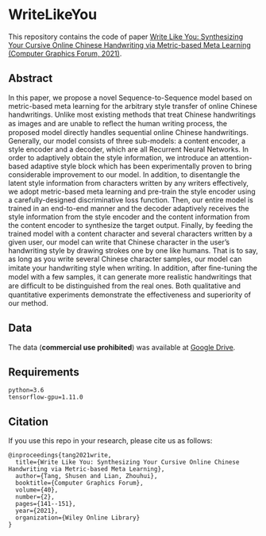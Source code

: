 # WriteLikeYou

This repository contains the code of paper [Write Like You: Synthesizing Your Cursive Online Chinese Handwriting via Metric-based Meta Learning (Computer Graphics Forum, 2021)](https://onlinelibrary.wiley.com/doi/full/10.1111/cgf.142621).

## Abstract

In this paper, we propose a novel Sequence-to-Sequence model based on metric-based meta learning for the arbitrary style transfer of online Chinese handwritings. Unlike most existing methods that treat Chinese handwritings as images and are unable to reﬂect the human writing process, the proposed model directly handles sequential online Chinese handwritings. Generally, our model consists of three sub-models: a content encoder, a style encoder and a decoder, which are all Recurrent Neural Networks. In order to adaptively obtain the style information, we introduce an attention-based adaptive style block which has been experimentally proven to bring considerable improvement to our model. In addition, to disentangle the latent style information from characters written by any writers effectively, we adopt metric-based meta learning and pre-train the style encoder using a carefully-designed discriminative loss function. Then, our entire model is trained in an end-to-end manner and the decoder adaptively receives the style information from the style encoder and the content information from the content encoder to synthesize the target output. Finally, by feeding the trained model with a content character and several characters written by a given user, our model can write that Chinese character in the user’s handwriting style by drawing strokes one by one like humans. That is to say, as long as you write several Chinese character samples, our model can imitate your handwriting style when writing. In addition, after ﬁne-tuning the model with a few samples, it can generate more realistic handwritings that are difﬁcult to be distinguished from the real ones. Both qualitative and quantitative experiments demonstrate the effectiveness and superiority of our method.

## Data

The data (**commercial use prohibited**) was available at [Google Drive](https://drive.google.com/drive/folders/1smbtJiMR_YRpyZDXOGqGq8uJxUDZhaSj?usp=sharing).

## Requirements
```
python=3.6
tensorflow-gpu=1.11.0
```

## Citation
If you use this repo in your research, please cite us as follows:
```
@inproceedings{tang2021write,
  title={Write Like You: Synthesizing Your Cursive Online Chinese Handwriting via Metric-based Meta Learning},
  author={Tang, Shusen and Lian, Zhouhui},
  booktitle={Computer Graphics Forum},
  volume={40},
  number={2},
  pages={141--151},
  year={2021},
  organization={Wiley Online Library}
}
```
